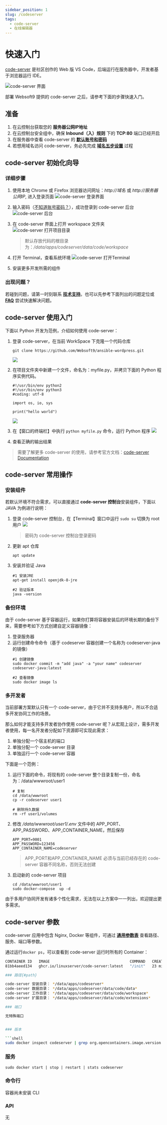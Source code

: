 ```yaml
---
sidebar_position: 1
slug: /codeserver
tags:
  - code-server
  - 在线编辑器
---
```


# 快速入门

[code-server](https://github.com/cdr/code-server) 是社区创作的 Web 版 VS Code，后端运行在服务器中，开发者基于浏览器运行 IDE。

![code-server 界面](https://libs.websoft9.com/Websoft9/DocsPicture/zh/codeserver/codeserver-consolegui-websoft9.png)


部署 Websoft9 提供的 code-server 之后，请参考下面的步骤快速入门。

## 准备

1. 在云控制台获取您的 **服务器公网IP地址** 
2. 在云控制台安全组中，确保 **Inbound（入）规则** 下的 **TCP:80** 端口已经开启
3. 在服务器中查看 code-server 的 **[默认账号和密码](./user/credentials)**  
4. 若想用域名访问  code-server，务必先完成 **[域名五步设置](./administrator/domain_step)** 过程

## code-server 初始化向导

### 详细步骤

1. 使用本地 Chrome 或 Firefox 浏览器访问网址：*http://域名* 或 *http://服务器公网IP*, 进入登录页面
   ![code-server 登录界面](https://libs.websoft9.com/Websoft9/DocsPicture/zh/codeserver/codeserver-login-websoft9.png)

2. 输入密码（[不知道账号密码？](./user/credentials)），成功登录到 code-server 后台  
   ![code-server 后台](https://libs.websoft9.com/Websoft9/DocsPicture/zh/codeserver/codeserver-consolegui-websoft9.png)

3. 在 code-server 界面上打开 workspace 文件夹  
   ![code-server 打开项目目录](https://libs.websoft9.com/Websoft9/DocsPicture/zh/codeserver/codeserver-openfolder-websoft9.png)
   > 默认存放代码的根目录为：*/data/apps/codeserver/data/code/workspace*  

4. 打开 Terminal，查看系统环境
   ![code-server 打开Terminal](https://libs.websoft9.com/Websoft9/DocsPicture/zh/codeserver/codeserver-terminal-websoft9.png)

5. 安装更多开发所需的组件

### 出现问题？

若碰到问题，请第一时刻联系 **[技术支持](./helpdesk)**。也可以先参考下面列出的问题定位或  **[FAQ](./faq#setup)** 尝试快速解决问题。

## code-server 使用入门

下面以 Python 开发为范例，介绍如何使用 code-server：

1. 登录 code-server，在当前 WorkSpace 下克隆一个代码仓库
   ```
   git clone https://github.com/Websoft9/ansible-wordpress.git
   ```
   ![](https://libs.websoft9.com/Websoft9/DocsPicture/zh/codeserver/codeserver-gitclone-websoft9.png)

2. 在项目文件夹中新建一个文件，命名为：myfile.py，并拷贝下面的 Python 程序实例代码。
   ```
   #!/usr/bin/env python2
   #!/usr/bin/env python3
   #coding: utf-8

   import os, io, sys

   print("hello world")
   ```
   ![](https://libs.websoft9.com/Websoft9/DocsPicture/zh/codeserver/codeserver-createfile-websoft9.png)

3. 在【窗口的终端栏】中执行 `python myfile.py` 命令，运行 Python 程序
   ![](https://libs.websoft9.com/Websoft9/DocsPicture/zh/codeserver/codeserver-runpython-websoft9.png)

4. 查看正确的输出结果

> 需要了解更多 code-server 的使用，请参考官方文档：[code-server Documentation](https://hub.docker.com/r/linuxserver/code-server)

## code-server 常用操作

### 安装组件

若默认环境不符合需求，可以直接通过 **code-server 控制台**安装组件，下面以 JAVA 为例进行说明：

1. 登录 code-server 控制台，在【Terminal】窗口中运行 `sudo su` 切换为 root 用户
   ![](https://libs.websoft9.com/Websoft9/DocsPicture/zh/codeserver/codeserver-sudosu-websoft9.png)
   > 密码为 code-server 控制台登录密码

2. 更新 apt 仓库
   ```
   apt update
   ```

3. 安装并验证 Java
   ```
   #1 安装JRE
   apt-get install openjdk-8-jre

   #2 验证版本
   java -version
   ```

### 备份环境

由于 code-server 基于容器运行，如果你打算将容器安装后的环境长期的备份下来，需要参考如下方式创建自定义容器镜像：

1. 登录服务器
2. 运行创建命令命令（基于 codeserver 容器创建一个名称为 codeserver-java 的镜像）
   ```
   #1 创建镜像
   sudo docker commit -m "add java" -a "your name" codeserver codeserver-java:latest

   #2 查看镜像
   sudo docker image ls
   ```

### 多开发者

当前部署方案默认只有一个 code-server，由于它并不支持多用户，所以不合适多开发协同工作的场景。  

那么如何才能支持多开发者协作使用 code-server 呢？从宏观上设计，需多开发者使用，每一名开发者分配如下资源即可实现此需求：

1. 单独分配一个宿主机的端口
2. 单独分配一个 code-server 目录
3. 单独运行一个 code-server 容器

下面是一个范例：

1. 运行下面的命令，将现有的 code-server 整个目录复制一份，命名为：/data/wwwroot/user1
   ```
   # 复制
   cd /data/wwwroot
   cp -r codeserver user1

   # 删除持久数据
   rm -rf user1/volumes
   ```

2. 修改 */data/wwwroot/user1/.env* 文件中的 APP_PORT、APP_PASSWORD、APP_CONTAINER_NAME，然后保存
   ```
   APP_PORT=9001
   APP_PASSWORD=123456
   APP_CONTAINER_NAME=codeserver
   ```
   > APP_PORT和APP_CONTAINER_NAME 必须与当前已经存在的 code-server 容器不同名称，否则无法创建


3. 启动新的 code-server 项目
   ```
   cd /data/wwwroot/user1
   sudo docker-compose  up -d
   ```

由于多用户协同开发有诸多个性化需求，无法在以上方案中一一列出，欢迎提出更多需求。

## code-server 参数

code-server 应用中包含 Nginx, Docker 等组件，可通过 **[通用参数表](./administrator/parameter)** 查看路径、服务、端口等参数。  

通过运行`docker ps`，可以查看到 code-server 运行时所有的 Container：

```bash
CONTAINER ID   IMAGE                                    COMMAND   CREATED          STATUS          PORTS                                       NAMES
81bb4aeed134   ghcr.io/linuxserver/code-server:latest   "/init"   23 minutes ago   Up 23 minutes   0.0.0.0:9001->8443/tcp, :::9001->8443/tcp   codeserver```

### 路径{#path}

code-server 安装目录： */data/apps/codeserver*  
code-server 数据目录： */data/apps/codeserver/data/code/data*  
code-server 工作目录： */data/apps/codeserver/data/code/workspace*  
code-server 扩展目录： */data/apps/codeserver/data/code/extensions*  

### 端口

无特殊端口


### 版本

```shell
sudo docker inspect codeserver | grep org.opencontainers.image.version | cut -d: -f2
```

### 服务

```shell
sudo docker start | stop | restart | stats codeserver
```

### 命令行

容器尚未安装 CLI

### API

无

